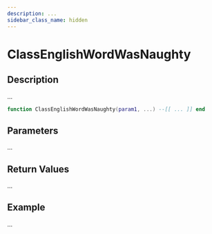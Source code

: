 ```yaml
---
description: ...
sidebar_class_name: hidden
---
```


# ClassEnglishWordWasNaughty

## Description

...

```lua
function ClassEnglishWordWasNaughty(param1, ...) --[[ ... ]] end
```

## Parameters

...

## Return Values

...

## Example

...


